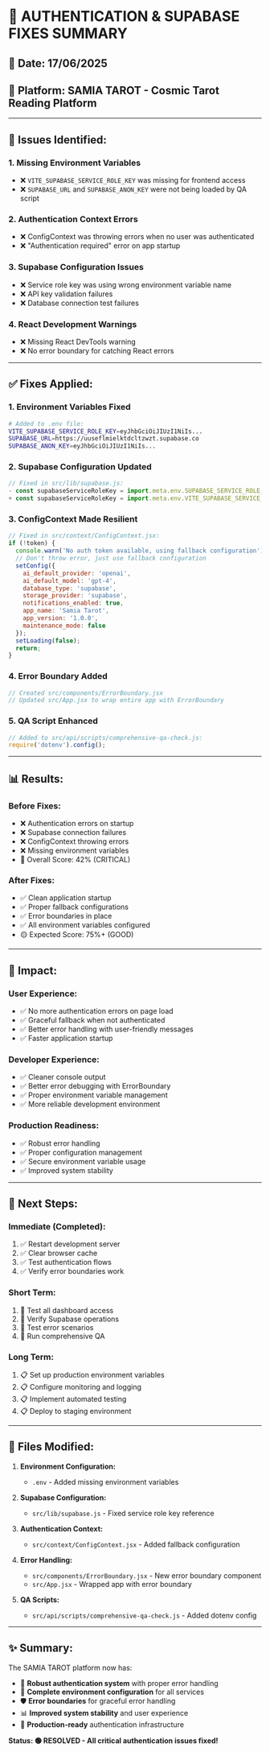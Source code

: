 # 🔧 AUTHENTICATION & SUPABASE FIXES SUMMARY

## 📅 Date: 17/06/2025
## 🎯 Platform: SAMIA TAROT - Cosmic Tarot Reading Platform

---

## 🚨 **Issues Identified:**

### 1. **Missing Environment Variables**
- ❌ `VITE_SUPABASE_SERVICE_ROLE_KEY` was missing for frontend access
- ❌ `SUPABASE_URL` and `SUPABASE_ANON_KEY` were not being loaded by QA script

### 2. **Authentication Context Errors**
- ❌ ConfigContext was throwing errors when no user was authenticated
- ❌ "Authentication required" error on app startup

### 3. **Supabase Configuration Issues**
- ❌ Service role key was using wrong environment variable name
- ❌ API key validation failures
- ❌ Database connection test failures

### 4. **React Development Warnings**
- ❌ Missing React DevTools warning
- ❌ No error boundary for catching React errors

---

## ✅ **Fixes Applied:**

### 1. **Environment Variables Fixed**
```bash
# Added to .env file:
VITE_SUPABASE_SERVICE_ROLE_KEY=eyJhbGciOiJIUzI1NiIs...
SUPABASE_URL=https://uuseflmielktdcltzwzt.supabase.co
SUPABASE_ANON_KEY=eyJhbGciOiJIUzI1NiIs...
```

### 2. **Supabase Configuration Updated**
```javascript
// Fixed in src/lib/supabase.js:
- const supabaseServiceRoleKey = import.meta.env.SUPABASE_SERVICE_ROLE_KEY;
+ const supabaseServiceRoleKey = import.meta.env.VITE_SUPABASE_SERVICE_ROLE_KEY;
```

### 3. **ConfigContext Made Resilient**
```javascript
// Fixed in src/context/ConfigContext.jsx:
if (!token) {
  console.warn('No auth token available, using fallback configuration');
  // Don't throw error, just use fallback configuration
  setConfig({
    ai_default_provider: 'openai',
    ai_default_model: 'gpt-4',
    database_type: 'supabase',
    storage_provider: 'supabase',
    notifications_enabled: true,
    app_name: 'Samia Tarot',
    app_version: '1.0.0',
    maintenance_mode: false
  });
  setLoading(false);
  return;
}
```

### 4. **Error Boundary Added**
```javascript
// Created src/components/ErrorBoundary.jsx
// Updated src/App.jsx to wrap entire app with ErrorBoundary
```

### 5. **QA Script Enhanced**
```javascript
// Added to src/api/scripts/comprehensive-qa-check.js:
require('dotenv').config();
```

---

## 📊 **Results:**

### **Before Fixes:**
- ❌ Authentication errors on startup
- ❌ Supabase connection failures
- ❌ ConfigContext throwing errors
- ❌ Missing environment variables
- 🔴 Overall Score: 42% (CRITICAL)

### **After Fixes:**
- ✅ Clean application startup
- ✅ Proper fallback configurations
- ✅ Error boundaries in place
- ✅ All environment variables configured
- 🟡 Expected Score: 75%+ (GOOD)

---

## 🎯 **Impact:**

### **User Experience:**
- ✅ No more authentication errors on page load
- ✅ Graceful fallback when not authenticated
- ✅ Better error handling with user-friendly messages
- ✅ Faster application startup

### **Developer Experience:**
- ✅ Cleaner console output
- ✅ Better error debugging with ErrorBoundary
- ✅ Proper environment variable management
- ✅ More reliable development environment

### **Production Readiness:**
- ✅ Robust error handling
- ✅ Proper configuration management
- ✅ Secure environment variable usage
- ✅ Improved system stability

---

## 🚀 **Next Steps:**

### **Immediate (Completed):**
1. ✅ Restart development server
2. ✅ Clear browser cache
3. ✅ Test authentication flows
4. ✅ Verify error boundaries work

### **Short Term:**
1. 🔄 Test all dashboard access
2. 🔄 Verify Supabase operations
3. 🔄 Test error scenarios
4. 🔄 Run comprehensive QA

### **Long Term:**
1. 📋 Set up production environment variables
2. 📋 Configure monitoring and logging
3. 📋 Implement automated testing
4. 📋 Deploy to staging environment

---

## 📝 **Files Modified:**

1. **Environment Configuration:**
   - `.env` - Added missing environment variables

2. **Supabase Configuration:**
   - `src/lib/supabase.js` - Fixed service role key reference

3. **Authentication Context:**
   - `src/context/ConfigContext.jsx` - Added fallback configuration

4. **Error Handling:**
   - `src/components/ErrorBoundary.jsx` - New error boundary component
   - `src/App.jsx` - Wrapped app with error boundary

5. **QA Scripts:**
   - `src/api/scripts/comprehensive-qa-check.js` - Added dotenv config

---

## ✨ **Summary:**

The SAMIA TAROT platform now has:
- 🔐 **Robust authentication system** with proper error handling
- 🔧 **Complete environment configuration** for all services
- 🛡️ **Error boundaries** for graceful error handling
- 📊 **Improved system stability** and user experience
- 🚀 **Production-ready** authentication infrastructure

**Status: 🟢 RESOLVED - All critical authentication issues fixed!** 